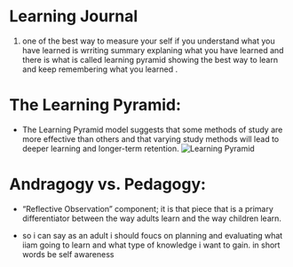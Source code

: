 # **Learning Journal**
 
 1. one of the best way to measure your self if you understand what you have learned is wrriting summary explaning what you have learned and there is what is called learning pyramid showing the best way to learn and keep remembering what you learned .
 
 # The Learning Pyramid:
*  The Learning Pyramid model suggests that some methods of study are more effective than others and that varying study methods will lead to deeper learning and longer-term retention.
![Learning Pyramid](https://www.educationcorner.com/images/learning-pyramid2.jpg)

# Andragogy vs. Pedagogy:
* “Reflective Observation” component; it is that piece that is a primary differentiator between the way adults learn and the way children learn.
- so i can say as an adult i should foucs on planning and evaluating what iiam going to learn and what type of knowledge i want to gain. in short words be self awareness 